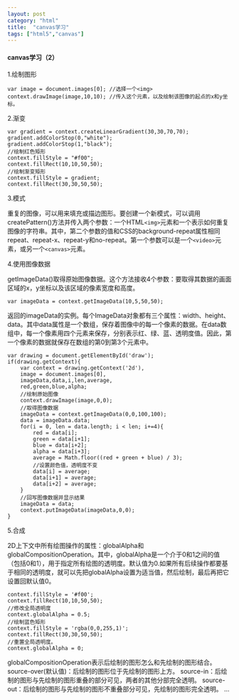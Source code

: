 ```yaml
---
layout: post
category: "html"
title:  "canvas学习"
tags: ["html5","canvas"]
---
```


#### canvas学习（2）

1.绘制图形

	var image = document.images[0]; //选择一个<img>
	context.drawImage(image,10,10); //传入这个元素，以及绘制该图像的起点的x和y坐标。

2.渐变

	var gradient = context.createLinearGradient(30,30,70,70);
	gradient.addColorStop(0,"white");
	gradient.addColorStop(1,"black");
	//绘制红色矩形
	context.fillStyle = "#f00";
	context.fillRect(10,10,50,50);
	//绘制渐变矩形
	context.fillStyle = gradient;
	context.fillRect(30,30,50,50);

3.模式

重复的图像，可以用来填充或描边图形。要创建一个新模式，可以调用createPattern()方法并传入两个参数：一个HTML```<img>```元素和一个表示如何重复图像的字符串。其中，第二个参数的值和CSS的background-repeat属性相同repeat、repeat-x、repeat-y和no-repeat。第一个参数可以是一个```<video>```元素，或另一个```<canvas>```元素。

4.使用图像数据

getImageData()取得原始图像数据。这个方法接收4个参数：要取得其数据的画面区域的x，y坐标以及该区域的像素宽度和高度。

	var imageData = context.getImageData(10,5,50,50);

返回的imageData的实例。每个ImageData对象都有三个属性：width、height、data。其中data属性是一个数组，保存着图像中的每一个像素的数据。在data数组中，每一个像素用四个元素来保存，分别表示红、绿、蓝、透明度值。因此，第一个像素的数据就保存在数组的第0到第3个元素中。

	var drawing = document.getElementById('draw');
	if(drawing.getContext){
		var context = drawing.getContext('2d'),
		image = document.images[0],
		imageData,data,i,len,average,
		red,green,blue,alpha;
		//绘制原始图像
		context.drawImage(image,0,0);
		//取得图像数据
		imageData = context.getImageData(0,0,100,100);
		data = imageData.data;
		for(i = 0, len = data.length; i < len; i+=4){
			red = data[i];
			green = data[i+1];
			blue = data[i+2];
			alpha = data[i+3];
			average = Math.floor((red + green + blue) / 3);
			//设置颜色值，透明度不变
			data[i] = average;
			data[i+1] = average;
			data[i+2] = average;
		}
		//回写图像数据并显示结果
		imageData = data;
		context.putImageData(imageData,0,0);
	}

5.合成

2D上下文中所有绘图操作的属性：globalAlpha和globalCompositionOperation。其中，globalAlpha是一个介于0和1之间的值（包括0和1），用于指定所有绘图的透明度。默认值为0.如果所有后续操作都要基于相同的透明度，就可以先把globalAlpha设置为适当值，然后绘制，最后再把它设置回默认值0。

	context.fillStyle = '#f00';
	context.fillRect(10,10,50,50);
	//修改全局透明度
	context.globalAlpha = 0.5;
	//绘制蓝色矩形
	context.fillStyle = 'rgba(0,0,255,1)';
	context.fillRect(30,30,50,50);
	//重置全局透明度。
	context.globalAlpha = 0;

globalCompositionOperation表示后绘制的图形怎么和先绘制的图形结合。
source-over(默认值)：后绘制的图形位于先绘制的图形上方。
source-in：后绘制的图形与先绘制的图形重叠的部分可见，两者的其他分部完全透明。
source-out：后绘制的图形与先绘制的图形不重叠部分可见，先绘制的图形完全透明。
...




